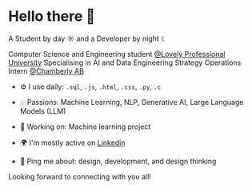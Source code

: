 # Hello there 👋  

A Student by day ☼ and a Developer by night ☾

Computer Science and Engineering student [@Lovely Professional University](https://www.lpu.in/)
Specialising in AI and Data Engineering
Strategy Operations Intern [@Chamberly AB](https://www.linkedin.com/company/chamberlyapp/)

- ⚙️ I use daily: `.sql`, `.js`, `.html`, `.css`, `.py`, `.c`  
- 💡 Passions: Machine Learning, NLP, Generative AI, Large Language Models (LLM)  
- 💅 Working on: Machine learning project

- 🌍 I'm mostly active on [Linkedin]((https://www.linkedin.com/in/yashvi-sharma-150863220/))
- 💬 Ping me about: design, development, and design thinking

Looking forward to connecting with you all!
